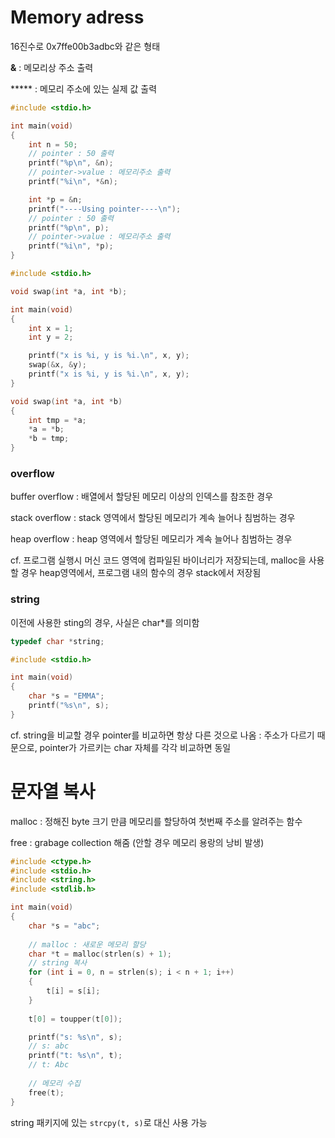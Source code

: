 # Memory adress

16진수로 0x7ffe00b3adbc와 같은 형태



**&** : 메모리상 주소 출력

***** : 메모리 주소에 있는 실제 값 출력



```c
#include <stdio.h>

int main(void)
{
    int n = 50;
    // pointer : 50 출력
    printf("%p\n", &n);
    // pointer->value : 메모리주소 출력
    printf("%i\n", *&n);

    int *p = &n;
    printf("----Using pointer----\n");
    // pointer : 50 출력
    printf("%p\n", p);
    // pointer->value : 메모리주소 출력
    printf("%i\n", *p);
}
```

```c
#include <stdio.h>

void swap(int *a, int *b);

int main(void)
{
    int x = 1;
    int y = 2;

    printf("x is %i, y is %i.\n", x, y);
    swap(&x, &y);
    printf("x is %i, y is %i.\n", x, y);
}

void swap(int *a, int *b)
{
    int tmp = *a;
    *a = *b;
    *b = tmp;
}
```



### overflow

buffer overflow : 배열에서 할당된 메모리 이상의 인덱스를 참조한 경우

stack overflow : stack 영역에서 할당된 메모리가 계속 늘어나 침범하는 경우

heap overflow : heap 영역에서 할당된 메모리가 계속 늘어나 침범하는 경우

cf. 프로그램 실행시 머신 코드 영역에 컴파일된 바이너리가 저장되는데, malloc을 사용할 경우 heap영역에서, 프로그램 내의 함수의 경우 stack에서 저장됨



### string

이전에 사용한 sting의 경우, 사실은 char*를 의미함

```c
typedef char *string;
```

```c
#include <stdio.h>

int main(void)
{
    char *s = "EMMA";
    printf("%s\n", s);
}
```



cf. string을 비교할 경우 pointer를 비교하면 항상 다른 것으로 나옴 : 주소가 다르기 때문으로, pointer가 가르키는 char 자체를 각각 비교하면 동일





# 문자열 복사

malloc : 정해진 byte 크기 만큼 메모리를 할당하여 첫번째 주소를 알려주는 함수

free : grabage collection 해줌 (안할 경우 메모리 용랑의 낭비 발생)

```c
#include <ctype.h>
#include <stdio.h>
#include <string.h>
#include <stdlib.h>

int main(void)
{
    char *s = "abc";
    
    // malloc : 새로운 메모리 할당
    char *t = malloc(strlen(s) + 1);
    // string 복사
    for (int i = 0, n = strlen(s); i < n + 1; i++)
    {
        t[i] = s[i];
    }
    
    t[0] = toupper(t[0]);

    printf("s: %s\n", s);
    // s: abc
    printf("t: %s\n", t);
    // t: Abc
    
    // 메모리 수집
    free(t);
}
```

string 패키지에 있는 `strcpy(t, s)`로 대신 사용 가능